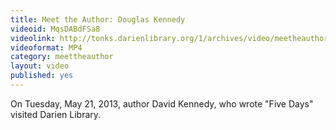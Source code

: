 ```yaml
---
title: Meet the Author: Douglas Kennedy
videoid: MqsDABdFSa8
videolink: http://tonks.darienlibrary.org/1/archives/video/meetheauthor/20130521_douglas_kennedy.m4v
videoformat: MP4
category: meettheauthor
layout: video
published: yes
---
```


On Tuesday, May 21, 2013, author David Kennedy, who wrote "Five Days" visited Darien Library.
